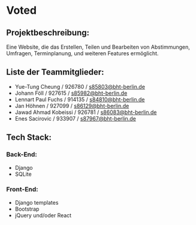 # Voted

## Projektbeschreibung:

Eine Website, die das Erstellen, Teilen und Bearbeiten von Abstimmungen, Umfragen, Terminplanung, und weiteren Features ermöglicht.

## Liste der Teammitglieder:

- Yue-Tung Cheung / 926780 / s85803@bht-berlin.de
- Johann Föll / 927615 / s85982@bht-berlin.de
- Lennart Paul Fuchs / 914135 / s84810@bht-berlin.de
- Jan Höhnen / 927099 / s86129@bht-berlin.de
- Jawad Ahmad Kobeissi / 926781 / s86083@bht-berlin.de
- Enes Sacirovic / 933907 / s87967@bht-berlin.de

## Tech Stack:

### Back-End:

- Django
- SQLite

### Front-End:

- Django templates
- Bootstrap
- jQuery und/oder React

